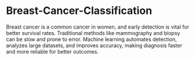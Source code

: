 # Breast-Cancer-Classification
Breast cancer is a common cancer in women, and early detection is vital for better survival rates. Traditional methods like mammography and biopsy can be slow and prone to error. Machine learning automates detection, analyzes large datasets, and improves accuracy, making diagnosis faster and more reliable for better outcomes.
